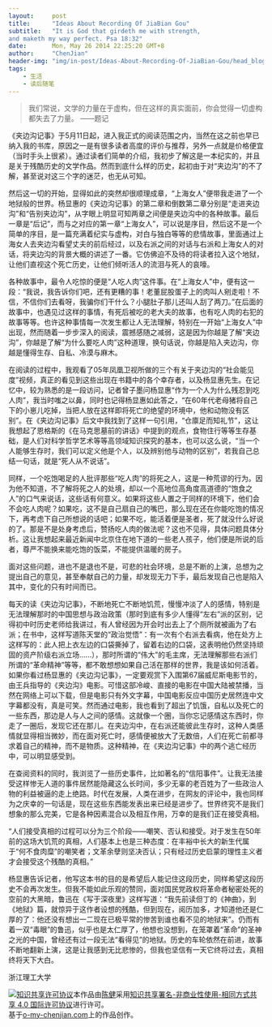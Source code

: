 ```yaml
---
layout:     post
title:      "Ideas About Recording Of JiaBian Gou"
subtitle:   "It is God that girdeth me with strength,
and maketh my way perfect. Psa 18:32"
date:       Mon, May 26 2014 22:25:20 GMT+8
author:     "ChenJian"
header-img: "img/in-post/Ideas-About-Recording-Of-JiaBian-Gou/head_blog.jpg"
tags:
    - 生活
    - 读后随笔
---
```


> 我们常说，文学的力量在于虚构，但在这样的真实面前，你会觉得一切虚构都失去了力量。
> ——题记《夹边沟记事》于5月11日起，进入我正式的阅读范围之内，当然在这之前也早已纳入我的书库，原因之一是有很多读者高度的评价与推荐，另外一点就是价格便宜（当时手头上很紧）。通过读者们简单的介绍，我初步了解这是一本纪实的，并且是关于残酷历史的文学作品。然而到底什么样的历史，起初由于对“夹边沟”的不了解，甚至说对这三个字的迷茫，也无从可知。
然后这一切的开始，显得如此的突然却很顺理成章，“上海女人”便带我走进了一个地狱般的世界。杨显惠的《夹边沟记事》的第二章和倒数第二章分别是“走进夹边沟”和“告别夹边沟”，从字眼上明显可知两章之间便是夹边沟中的各种故事。最后一章是“后记”，而与之对应的第一章“上海女人”，可以说是序目，然后这不是一个简单的序目，是一篇充满着纪实与虚构，对白与独白等等的悲情故事，里面通过上海女人去夹边沟看望丈夫的前后经过，以及右派之间的对话与右派和上海女人的对话，将夹边沟的背景大概的讲述了一番。它仿佛迫不及待的将读者拉入这个地狱，让他们直视这个死亡历史，让他们倾听活人的流泪与死人的哀嚎。
各种故事中，最令人吃惊的便是“人吃人肉”这件事。在“上海女人”中，便有这一段：“我说，我告诉你们吧，还有更糟的事！老董屁股蛋子上的肉叫人剜走啦！不信，不信你们去看呀，我骗你们干什么？小腿肚子那儿还叫人刮了两刀。”在后面的故事中，也遇见过这样的事情，有死后被吃的老大夫的故事，也有吃人肉的右犯的故事等等。也许这种事情每一次发生都让人无法理解，特别在一开始“上海女人”中出现，然而随着一步步深入的阅读，震撼感随之减弱，这是因为你越是了解“夹边沟”，你越是了解“为什么要吃人肉”这种道理，换句话说，你越是陷入夹边沟，你越是懂得生存、自私、冷漠与麻木。
在阅读的过程中，我观看了05年凤凰卫视所做的三个有关于夹边沟的“社会能见度”视频，真正的看见到这些出现在书籍中的各个幸存者，以及杨显惠先生。在记忆中，较为熟悉的是一段访问，记者曾子墨问杨显惠“作为一个人为什么残忍到吃人肉”，我当时嗤之以鼻，同时也记得杨显惠如此答之，“在60年代老母猪将自己下的小崽儿吃掉，当把人放在这样即将死亡的绝望的环境中，他和动物没有区别”。在《夹边沟记事》后文中我找到了这样一句引用，“仓廪足而知礼节”，这让我想起了恩格斯的《在马克思墓前的讲话》中提到的观点，食物住行等等生存基础，是人们对科学哲学艺术等等高领域知识探究的基本，也可以这么说，“当一个人能够生存时，我们可以定义他是个人，以及辨别他与动物的区别”，若我自己总结一句话，就是“死人从不说话”。
同样，一个吃饱喝足的人批评那些“吃人肉”的将死之人，这是一种荒谬的行为。因为他不知道，不了解将死之人的处境，却以一个高地位高角度高道德的“饱食之人”的口气来说话，这些话有何意义。如果将这些人置之于同样的环境下，他们会不会吃人肉呢？如果吃，这不是自己扇自己的嘴巴，那么现在还在你能吃饱的情况下，再考虑下自己所想说的话吧；如果不吃，能活着便是圣者，死了就没什么好说的了。那是不是处身考虑后，赞扬吃人肉的做法呢？这也不见得，具体问题具体分析。这让我想起来最近新闻中北京住在地下道的一些老人孩子，他们便是所说的后者，尊严不能换来能吃饱的饭菜，不能提供温暖的房子。
面对这些问题，进也不是退也不是，可悲的社会环境，总是不断的上演，总想为之提出自己的意见，甚至奉献自己的力量，却发现无力下手，最后发现自己也是陷入其中，变化的只有时间而已。
每天的读《夹边沟记事》，不断地死亡不断地饥荒，慢慢冲淡了人的感情，特别是无法理解那时的中国思想与政治政策（那时到底有多少人懂得“左右”派的区别，记得初中时历史老师给我讲过，有人曾经因为开会时出去上了个厕所就被画为了右派；在书中，这样写道陈天堂的“政治觉悟”：有一次有个右派去看病，他在处方上这样写的：此人把上衣左边的口袋撕掉了，留着右边的口袋，这表明他仍然坚持顽固的资产阶级右派立场......），那时所谓的“伟大”的毛主席，无法理解那些右派们所谓的“革命精神”等等，都不敢想想如果自己活在那样的世界，我是该如何活着。如果你看过杨显惠的《夹边沟记事》，一定要观赏下入围第67届威尼斯电影节的，由王兵指导的《夹边沟》电影。可惜这部冷峻、直接的电影在中国大陆被禁播，当然在网络上可以下载，但是电影只有外文字幕，中国电影反应中国历史居然连中文字幕都没有，真是可笑。然而通过电影，我也看到了超出了饥饿，自私以及死亡的一些东西，那边是人与人之间的感情。这就像一个圈，当你忘记感情这东西时，你走了一圈后，发现它还在那儿。在夹边沟中，在右派还能彼此生存时，这种人类感情就显得相当微妙，而在面对死亡时，感情便被放大了无数倍，人们在死亡前都寻求着自己的精神，而不是物质。这种精神，在《夹边沟记事》中的两个逃亡经历中，可以明显感受到。
在查阅资料的同时，我浏览了一些历史事件，比如著名的“信阳事件”。让我无法接受这样惨无人道的事件居然能隐藏这么长时间，多少无辜的老百姓为了一些政治人物的利益被逼的走上绝路。时代在发展，人类在进步，在网友的评论中，我也同样为之庆幸的一句话是，现在这些东西能发表出来已经是进步了。世界终究不是我们想象的那么完美，它是各种因素混合以及相互作用，万幸的是我们正在接受真相。
“人们接受真相的过程可以分为三个阶段——嘲笑、否认和接受。对于发生在50年前的这场大饥荒的真相，人们基本上也是三种态度：在丰裕中长大的新生代属于“何不食肉糜”的嘲笑者；文革余孽则坚决否认；只有经过历史启蒙的理性主义者才会接受这个残酷的真相。”
杨显惠告诉记者，他写这本书的目的是希望后人能记住这段历史，同样希望这段历史不会再次发生。但我不能如此乐观的赞同，面对国民党政权将革命者秘密处死的空前的大黑暗，鲁迅在《写于深夜里》这样写道：“我先前读但丁的《神曲》，到《地狱》篇，就惊异于这作者设想的残酷，但到现在，阅历加多，才知道他还是仁厚的了：他还没有想出一二现在已极平常的惨苦到谁也看不见的地狱来”。仍而有着一双“毒眼”的鲁迅，似乎也是太仁厚了，他想也没想到，在笼罩着“革命”的圣神之光的中国，曾经还有过一段无法“看得见”的地狱。历史的车轮依然在前进，故事不断地翻新上演，这是让我感到无比悲惨的，但我也坚信有一天它终将过去，真相终将天下大白。
浙江理工大学<a rel="license" href="http://creativecommons.org/licenses/by-nc-sa/4.0/"><img alt="知识共享许可协议" style="border-width:0" src="https://i.creativecommons.org/l/by-nc-sa/4.0/88x31.png" /></a>本作品由<a xmlns:cc="http://creativecommons.org/ns#" href="https://o-my-chenjian.com/2014/05/26/Ideas-About-Recording-Of-JiaBian-Gou/" property="cc:attributionName" rel="cc:attributionURL">陈健</a>采用<a rel="license" href="http://creativecommons.org/licenses/by-nc-sa/4.0/">知识共享署名-非商业性使用-相同方式共享 4.0 国际许可协议</a>进行许可。<br />基于<a xmlns:dct="http://purl.org/dc/terms/" href="o-my-chenjian.com" rel="dct:source">o-my-chenjian.com</a>上的作品创作。